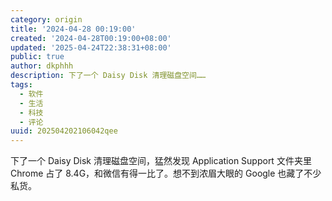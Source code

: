```yaml
---
category: origin
title: '2024-04-28 00:19:00'
created: '2024-04-28T00:19:00+08:00'
updated: '2025-04-24T22:38:31+08:00'
public: true
author: dkphhh
description: 下了一个 Daisy Disk 清理磁盘空间……
tags:
  - 软件
  - 生活
  - 科技
  - 评论
uuid: 202504202106042qee
---
```


下了一个 Daisy Disk 清理磁盘空间，猛然发现 Application Support 文件夹里 Chrome 占了 8.4G，和微信有得一比了。想不到浓眉大眼的 Google 也藏了不少私货。
